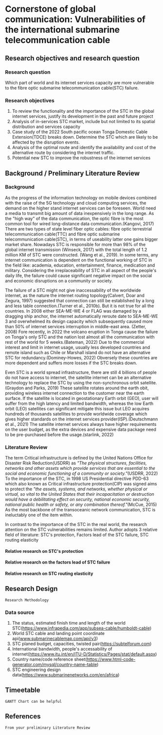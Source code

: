 # Cornerstone of global communication: Vulnerabilities of the international submarine telecommunication cable

## Research objectives and research question
### Research question
Which part of world and its internet services capacity are more vulnerable to the fibre optic submarine telecommunication cable(STC) failure.

### Research objectives
1. To review the functionality and the importance of the STC in the global internet services, justify its development in the past and future project
2. Analysis of in-services STC market, include but not limited to its spatial distribution and services capacity
3. Case study of the 2022 South pacific ocean Tonga Domestic Cable Extension(TDCE) breaks down. Determine the STC which are likely to be affected by the disruption events. 
4. Analysis of the optimal route and identify the availability and cost of the alternative route by considering the internet traffic. 
5. Potential new STC to improve the robustness of the internet services




## Background / Preliminary Literature Review
### Background
As the progress of the information technology on mobile devices combined with the raise of the 5G technology and cloud computing services, the demand on the higher stand internet services can be foreseen. World need a media to transmit big amount of data inexpensively in the long range. As the "high way" of the data communication, the optic fibre is the most common tool for wired long-distance data communication.(Kangovi, 2017) There are two types of state level fiber optic cables: fibre optic terrestrial telecommunication cable(TTC) and fibre optic submarine telecommunication cable(STC), in terms of useability latter one gains bigger market share. Nowadays STC is responsible for more than 98% of the global internet transmission (Winseck, 2017) with the total length of 1.2 million KM of STC were constructed. (Wang et al., 2019). In some terms, any internet communication is dependent on the functional working of STC in the field like: academia, education, entertainment, finance, medication and military. Considering the irreplaceability of STC in all aspect of the people's daily life, the failure could cause significant negative impact on the social and economic disruptions on a community or society. 

The failure of a STC might not give inaccessability of the worldwide internet, as the nature the internet routing topology(Calvert, Doar and Zegura, 1997) suggested that connection can still be established by a long and less table connection.(Turner et al., 2010b). But it is not true for all the countries. In 2008 either SEA-ME-WE 4 or FLAG was damaged by a dragging ship anchor, the internet automatically reroute date to SEA-ME-WE 3 and overwhelmed its design capacity which subsequently caused more than 50% of internet services interruption in middle-east area. (Zetter, 2008) Fore recently, in 2022 the volcano eruption in Tonga cause the failure on Tonga's only STC and the nation lost almost all the communication with rest of the world for 5 weeks.(Bateman, 2022) Due to the commercial interest and limit in internet usage, usually less developed countries and remote island such as Chile or Marshall island do not have an alternative STC for redundancy.(Dominey-Howes, 2022) Obversely these countries are more dependent and suffers more losses if the STC breaks down. 
    
Even STC is a world spread infrastructure, there are still 4 billions of people do not have access to internet, the satellite internet can be an alternative technology to replace the STC by using the non-synchronous orbit satellite.(Graydon and Parks, 2019) These satellite rotates around the earth obit, providing wireless internet connection to the customer near the earth surface. If the satellite is located in geostationary Earth orbit (GEO), user will suffer from the high latency and limited bandwidth, whereas the low Earth orbit (LEO) satellites can significant mitigate this issue but LEO acquires hundreds of thousands satellites to provide worldwide coverage which gives higher standards on the internet services provider(ISP).(Deutschmann et al., 2021) The satellite internet services always have higher requirements on the user budget, as the extra devices and expensive data package need to be pre-purchased before the usage.(starlink, 2022)

### Literature Review

The term Critical infrastructure is defined by the United Nations Office for Disaster Risk Reduction(USDRR) as _"The physical structures, facilities, networks and other assets which provide services that are essential to the social and economic functioning of a community or society."_(USDRR, 2022) To the importance of the STC, in 1998 US Presidential directive PDD-63 which also known as Critical infrastructure protection(CIP) was signed aims to protect the _"the assets, systems, and networks, whether physical or virtual, so vital to the United States that their incapacitation or destruction would have a debilitating effect on security, national economic security, national public health or safety, or any combination thereof."_(McCue, 2015) As the most backbone of the transoceanic network communication, STC is ineluctably one of the item within.

In contrast to the importance of the STC in the real world, the research attention on the STC vulnerabilities remains limited. Author adopts 3 relative field of literature: STC's protection, Factors lead of the STC failure, STC routing elasticity

#### Relative research on STC's protection


#### Relative research on the factors lead of STC failure


#### Relative research on STC routing elasticity



## Research Design
    Research Methodology 

### Data source
1. The status, estimated finish time and length of the world STC(https://www.infrapedia.com/app/subsea-cable/humboldt-cable)
2. World STC cable and landing point coordinate api(www.submarinecablemap.com/api/v3)
3. STC planed budget, capacities, twisted pair(https://subtelforum.com)
4. International bandwidth, people's accessability of internet(https://www.itu.int/en/ITU-D/Statistics/Pages/stat/default.aspx)
5. Country name/code reference sheet(https://www.html-code-generator.com/mysql/country-name-table)
6. STC engineering design data(https://www.submarinenetworks.com/en/africa)


## Timeetable
    GANTT Chart can be helpful

## References
    From your preliminary Literature Review




